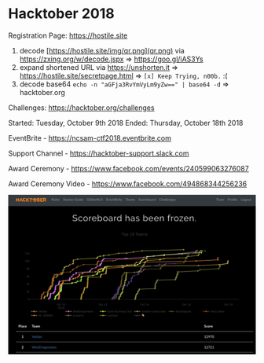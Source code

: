 # Hacktober 2018

Registration Page: https://hostile.site

1. decode [https://hostile.site/img/qr.png](qr.png) via https://zxing.org/w/decode.jspx => https://goo.gl/iAS3Ys
2. expand shortened URL via https://unshorten.it => https://hostile.site/secretpage.html => `[x] Keep Trying, n00b.` :(
3. decode base64 `echo -n "aGFja3RvYmVyLm9yZw==" | base64 -d` => hacktober.org

Challenges: https://hacktober.org/challenges

Started: Tuesday, October 9th 2018
Ended: Thursday, October 18th 2018

EventBrite - https://ncsam-ctf2018.eventbrite.com

Support Channel - https://hacktober-support.slack.com

Award Ceremony - https://www.facebook.com/events/240599063276087

Award Ceremony Video - https://www.facebook.com/494868344256236

![](scoreboard.png)
